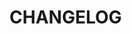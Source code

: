 <!--@include: ../../scripts-blender/addons/asset_pipeline/README.md-->
# CHANGELOG
<!--@include: ../../scripts-blender/addons/asset_pipeline/CHANGELOG.md-->

